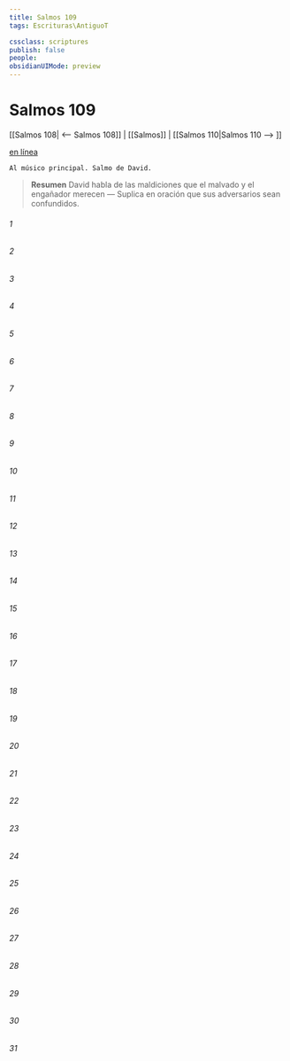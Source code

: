 ```yaml
---
title: Salmos 109
tags: Escrituras\AntiguoT

cssclass: scriptures
publish: false
people:
obsidianUIMode: preview
---
```


# Salmos 109
[[Salmos 108| <-- Salmos 108]] | [[Salmos]] | [[Salmos 110|Salmos 110 --> ]]

[en línea](https://churchofjesuschrist.org/study/scriptures/ot/ps/109?lang=spa)

```
Al músico principal. Salmo de David.
```

> __Resumen__
David habla de las maldiciones que el malvado y el engañador merecen — Suplica en oración que sus adversarios sean confundidos.

###### 1 


###### 2 


###### 3 


###### 4 


###### 5 


###### 6 


###### 7 


###### 8 


###### 9 


###### 10 


###### 11 


###### 12 


###### 13 


###### 14 


###### 15 


###### 16 


###### 17 


###### 18 


###### 19 


###### 20 


###### 21 


###### 22 


###### 23 


###### 24 


###### 25 


###### 26 


###### 27 


###### 28 


###### 29 


###### 30 


###### 31 


